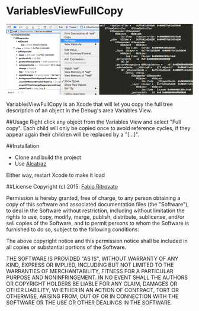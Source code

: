 VariablesViewFullCopy
============================

![VariablesViewFullCopy-Xcode](https://raw.githubusercontent.com/Sephiroth87/VariablesViewFullCopy-Xcode/master/screenshot.png)

VariablesViewFullCopy is an Xcode that will let you copy the full tree description of an object in the Debug's area Variables View.

##Usage
Right click any object from the Variables View and select "Full copy".
Each child will only be copied once to avoid reference cycles, if they appear again their children will be replaced by a "[...]".

##Installation
- Clone and build the project
- Use [Alcatraz](https://github.com/supermarin/Alcatraz)

Either way, restart Xcode to make it load

##License
Copyright (c) 2015. [Fabio Ritrovato](https://twitter.com/Sephiroth87)

Permission is hereby granted, free of charge, to any person obtaining a copy of this software and associated documentation files (the "Software"), to deal in the Software without restriction, including without limitation the rights to use, copy, modify, merge, publish, distribute, sublicense, and/or sell copies of the Software, and to permit persons to whom the Software is furnished to do so, subject to the following conditions:

The above copyright notice and this permission notice shall be included in all copies or substantial portions of the Software.

THE SOFTWARE IS PROVIDED "AS IS", WITHOUT WARRANTY OF ANY KIND, EXPRESS OR IMPLIED, INCLUDING BUT NOT LIMITED TO THE WARRANTIES OF MERCHANTABILITY, FITNESS FOR A PARTICULAR PURPOSE AND NONINFRINGEMENT. IN NO EVENT SHALL THE AUTHORS OR COPYRIGHT HOLDERS BE LIABLE FOR ANY CLAIM, DAMAGES OR OTHER LIABILITY, WHETHER IN AN ACTION OF CONTRACT, TORT OR OTHERWISE, ARISING FROM, OUT OF OR IN CONNECTION WITH THE SOFTWARE OR THE USE OR OTHER DEALINGS IN THE SOFTWARE.
